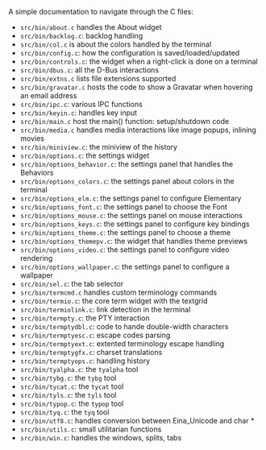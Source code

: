 A simple documentation to navigate through the C files:

* `src/bin/about.c` handles the About widget
* `src/bin/backlog.c`: backlog handling
* `src/bin/col.c` is about the colors handled by the terminal
* `src/bin/config.c`: how the configuration is saved/loaded/updated
* `src/bin/controls.c`: the widget when a right-click is done on a terminal
* `src/bin/dbus.c`: all the D-Bus interactions
* `src/bin/extns.c` lists file extensions supported
* `src/bin/gravatar.c` hosts the code to show a Gravatar when hovering an email address
* `src/bin/ipc.c`: various IPC functions
* `src/bin/keyin.c`: handles key input
* `src/bin/main.c` host the main() function: setup/shutdown code
* `src/bin/media.c` handles media interactions like image popups, inlining movies
* `src/bin/miniview.c`: the miniview of the history
* `src/bin/options.c`: the settings widget
* `src/bin/options_behavior.c`: the settings panel that handles the Behaviors
* `src/bin/options_colors.c`: the settings panel about colors in the terminal
* `src/bin/options_elm.c`: the settings panel to configure Elementary
* `src/bin/options_font.c`: the settings panel to choose the Font
* `src/bin/options_mouse.c`: the settings panel on mouse interactions
* `src/bin/options_keys.c`: the settings panel to configure key bindings
* `src/bin/options_theme.c`: the settings panel to choose a theme
* `src/bin/options_themepv.c`: the widget that handles theme previews
* `src/bin/options_video.c`: the settings panel to configure video rendering
* `src/bin/options_wallpaper.c`: the settings panel to configure a wallpaper
* `src/bin/sel.c`: the tab selector
* `src/bin/termcmd.c` handles custom terminology commands
* `src/bin/termio.c`: the core term widget with the textgrid
* `src/bin/termiolink.c`: link detection in the terminal
* `src/bin/termpty.c`: the PTY interaction
* `src/bin/termptydbl.c`: code to hande double-width characters
* `src/bin/termptyesc.c`: escape codes parsing
* `src/bin/termptyext.c`: extented terminology escape handling
* `src/bin/termptygfx.c`: charset translations
* `src/bin/termptyops.c`: handling history
* `src/bin/tyalpha.c`: the `tyalpha` tool
* `src/bin/tybg.c`: the `tybg` tool
* `src/bin/tycat.c`: the `tycat` tool
* `src/bin/tyls.c`: the `tyls` tool
* `src/bin/typop.c`: the `typop` tool
* `src/bin/tyq.c`: the `tyq` tool
* `src/bin/utf8.c`: handles conversion between Eina_Unicode and char *
* `src/bin/utils.c`: small utilitarian functions
* `src/bin/win.c`: handles the windows, splits, tabs
